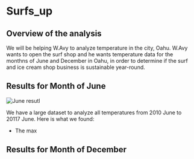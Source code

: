 # Surfs_up

## Overview of the analysis
We will be helping W.Avy to analyze temperature in the city, Oahu. W.Avy wants to open the surf shop and he wants temperature data for the monthns of June and December in Oahu, in order to determine if the surf and ice cream shop business is sustainable year-round.

## Results for Month of June
![June resutl](https://user-images.githubusercontent.com/92561493/147434308-83526bf8-9cdf-4472-85e7-f4010ccaa453.PNG)

We have a large dataset to analyze all temperatures from 2010 June to 20117 June. Here is what we found:
* The max
## Results for Month of December
